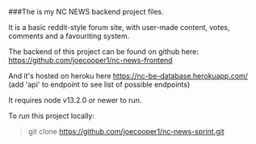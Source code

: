 ###The is my NC NEWS backend project files.

It is a basic reddit-style forum site, with user-made content, votes, comments and a favouriting system.

The backend of this project can be found on github here: https://github.com/joecooper1/nc-news-frontend

And it's hosted on heroku here https://nc-be-database.herokuapp.com/ (add 'api' to endpoint to see list of possible endpoints)

It requires node v13.2.0 or newer to run.

To run this project locally:

> git clone https://github.com/joecooper1/nc-news-sprint.git
